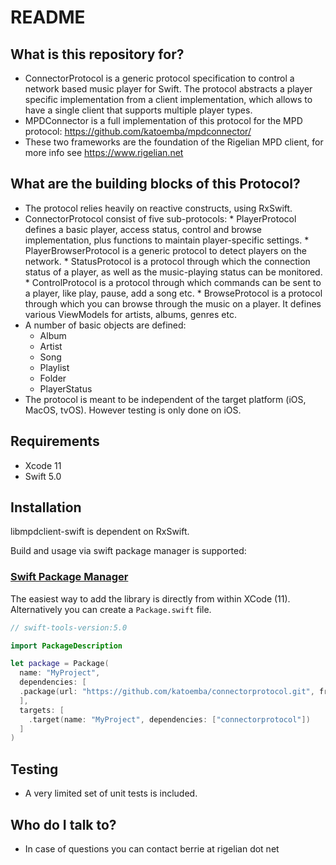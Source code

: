 # README #

## What is this repository for? ##

* ConnectorProtocol is a generic protocol specification to control a network based music player for Swift.
The protocol abstracts a player specific implementation from a client implementation, which allows to have
a single client that supports multiple player types.
* MPDConnector is a full implementation of this protocol for the MPD protocol: https://github.com/katoemba/mpdconnector/
* These two frameworks are the foundation of the Rigelian MPD client, for more info see https://www.rigelian.net

## What are the building blocks of this Protocol? ##

* The protocol relies heavily on reactive constructs, using RxSwift.
* ConnectorProtocol consist of five sub-protocols:
	  * PlayerProtocol defines a basic player, access status, control and browse implementation, plus functions to maintain player-specific settings.
	  * PlayerBrowserProtocol is a generic protocol to detect players on the network.
	  * StatusProtocol is a protocol through which the connection status of a player, as well as the music-playing status can be monitored.
	  * ControlProtocol is a protocol through which commands can be sent to a player, like play, pause, add a song etc.
	  * BrowseProtocol is a protocol through which you can browse through the music on a player. It defines various ViewModels for artists, albums, genres etc.
* A number of basic objects are defined:
	* Album
	* Artist
	* Song
	* Playlist
	* Folder
	* PlayerStatus
* The protocol is meant to be independent of the target platform (iOS, MacOS, tvOS). However testing is only done on iOS.

## Requirements

* Xcode 11
* Swift 5.0

## Installation

libmpdclient-swift is dependent on RxSwift.

Build and usage via swift package manager is supported:

### [Swift Package Manager](https://github.com/apple/swift-package-manager)

The easiest way to add the library is directly from within XCode (11). Alternatively you can create a `Package.swift` file. 

```swift
// swift-tools-version:5.0

import PackageDescription

let package = Package(
  name: "MyProject",
  dependencies: [
  .package(url: "https://github.com/katoemba/connectorprotocol.git", from: "1.7.0")
  ],
  targets: [
    .target(name: "MyProject", dependencies: ["connectorprotocol"])
  ]
)
```

## Testing ##

* A very limited set of unit tests is included.

## Who do I talk to? ##

* In case of questions you can contact berrie at rigelian dot net
